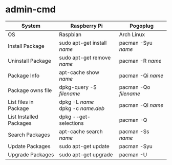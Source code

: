 # admin-cmd

System | Raspberry Pi | Pogoplug 
-------|--------------|-----------
  OS   | Raspbian     | Arch Linux
Install Package | sudo apt-get install *name* | pacman -Syu *name* |
Uninstall Package | sudo apt-get remove *name* | pacman -R *name* |
Package Info | apt-cache show *name*  | pacman -Qi *name* |
Package owns file | dpkg-query -S *filename* | pacman -Qo *filename* |
List files in Package | dpkg -L *name* <br> dpkg -c *name.deb* | pacman -Ql *name* |
List Installed Packages |dpkg --get-selections | pacman -Q |
Search Packages | apt-cache search *name* | pacman -Ss *name* |
Update Packages | sudo apt-get update | pacman -Syu |
Upgrade Packages| sudo apt-get upgrade | pacman -U |
